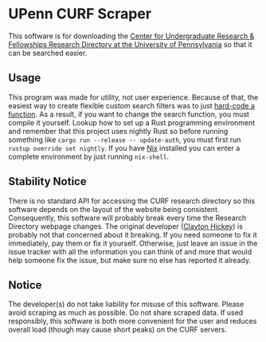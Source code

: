 # UPenn CURF Scraper
This software is for downloading the [Center for Undergraduate Research & Fellowships Research Directory at the University of Pennsylvania](https://curf.upenn.edu/undergraduate-research/research-directory) so that it can be searched easier.

## Usage
This program was made for utility, not user experience. Because of that, the easiest way to create flexible custom search filters was to just [hard-code a function](src/filter.rs). As a result, if you want to change the search function, you must compile it yourself. Lookup how to set up a Rust programming environment and remember that this project uses nightly Rust so before running something like `cargo run --release -- update-auth`, you must first run `rustup override set nightly`. If you have [Nix](https://nix.dev/tutorials/install-nix) installed you can enter a complete environment by just running `nix-shell`.

## Stability Notice
There is no standard API for accessing the CURF research directory so this software depends on the layout of the website being consistent. Consequently, this software will probably break every time the Research Directory webpage changes. The original developer ([Clayton Hickey](https://claytonhickey.me)) is probably not that concerned about it breaking. If you need someone to fix it immediately, pay them or fix it yourself. Otherwise, just leave an issue in the issue tracker with all the information you can think of and more that would help someone fix the issue, but make sure no else has reported it already.

## Notice
The developer(s) do not take liability for misuse of this software. Please avoid scraping as much as possible. Do not share scraped data. If used responsibly, this software is both more convenient for the user and reduces overall load (though may cause short peaks) on the CURF servers.